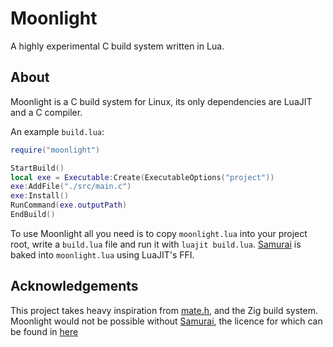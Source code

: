 # Moonlight
A highly experimental C build system written in Lua.

## About
Moonlight is a C build system for Linux, its only dependencies are LuaJIT and a
C compiler.

An example `build.lua`:
```lua
require("moonlight")

StartBuild()
local exe = Executable:Create(ExecutableOptions("project"))
exe:AddFile("./src/main.c")
exe:Install()
RunCommand(exe.outputPath)
EndBuild()
```

To use Moonlight all you need is to copy `moonlight.lua` into your project
root, write a `build.lua` file and run it with `luajit build.lua`. [Samurai](https://github.com/michaelforney/samurai)
is baked into `moonlight.lua` using LuaJIT's FFI.

## Acknowledgements
This project takes heavy inspiration from [mate.h](https://github.com/TomasBorques/mate.h),
and the Zig build system. Moonlight would not be possible without [Samurai](https://github.com/michaelforney/samurai),
the licence for which can be found in [here](https://github.com/michaelforney/samurai/blob/master/LICENSE)
